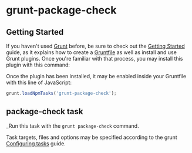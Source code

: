 # grunt-package-check 

## Getting Started

If you haven't used [Grunt](http://gruntjs.com/) before, be sure to check out the [Getting Started](http://gruntjs.com/getting-started) guide, as it explains how to create a [Gruntfile](http://gruntjs.com/sample-gruntfile) as well as install and use Grunt plugins. Once you're familiar with that process, you may install this plugin with this command:

Once the plugin has been installed, it may be enabled inside your Gruntfile with this line of JavaScript:

```js
grunt.loadNpmTasks('grunt-package-check');
```

## package-check task
_Run this task with the `grunt package-check` command.

Task targets, files and options may be specified according to the grunt [Configuring tasks](http://gruntjs.com/configuring-tasks) guide.
